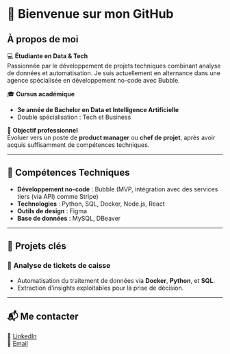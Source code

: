 # 👋 Bienvenue sur mon GitHub  

## À propos de moi  
💻 **Étudiante en Data & Tech**  
Passionnée par le développement de projets techniques combinant analyse de données et automatisation.
Je suis actuellement en alternance dans une agence spécialisée en développement no-code avec Bubble.

🎓 **Cursus académique**  
- **3e année de Bachelor en Data et Intelligence Artificielle**  
- Double spécialisation : Tech et Business  

🎯 **Objectif professionnel**  
Évoluer vers un poste de **product manager** ou **chef de projet**, après avoir acquis suffisamment de compétences techniques.  

---

## 🔧 Compétences Techniques  
- **Développement no-code** : Bubble (MVP, intégration avec des services tiers (via API) comme Stripe)  
- **Technologies** : Python, SQL, Docker, Node.js, React  
- **Outils de design** : Figma
- **Base de données** : MySQL, DBeaver  

---

## 🌟 Projets clés  
### 🎯 **Analyse de tickets de caisse**  
- Automatisation du traitement de données via **Docker**, **Python**, et **SQL**.  
- Extraction d'insights exploitables pour la prise de décision.  

---

## 📬 Me contacter  
💼 [LinkedIn](#)  
📧 [Email](#)  
